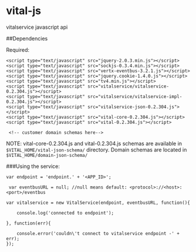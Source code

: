 vital-js
========

vitalservice javascript api


##Dependencies

Required:

    <script type="text/javascript" src="jquery-2.0.3.min.js"></script>
    <script type="text/javascript" src="sockjs-0.3.4.min.js"></script>
    <script type="text/javascript" src="vertx-eventbus-3.2.1.js"></script>
    <script type="text/javascript" src="jquery.cookie-1.4.0.js"></script>
    <script type="text/javascript" src="tv4.min.js"></script>
    <script type="text/javascript" src="vitalservice/vitalservice-0.2.304.js"></script>
    <script type="text/javascript" src="vitalservice/vitalservice-impl-0.2.304.js"></script>
    <script type="text/javascript" src="vitalservice-json-0.2.304.js"></script>
    <script type="text/javascript" src="vital-core-0.2.304.js"></script>
    <script type="text/javascript" src="vital-0.2.304.js"></script>

	 <!-- customer domain schemas here-->

NOTE: vital-core-0.2.304.js and vital-0.2.304.js schemas are available in `$VITAL_HOME/vital-json-schema/` directory. Domain schemas are located in `$VITAL_HOME/domain-json-schema/`

###Using the service:

    var endpoint = 'endpoint.' + '<APP_ID>';

	 var eventbusURL = null; //null means default: <protocol>://<host>:<port>/eventbus 

    var vitalservice = new VitalService(endpoint, eventbusURL, function(){

        console.log('connected to endpoint');
  
	}, function(err){
	
		console.error('couldn\'t connect to vitalservice endpoint -' + err);
	});
